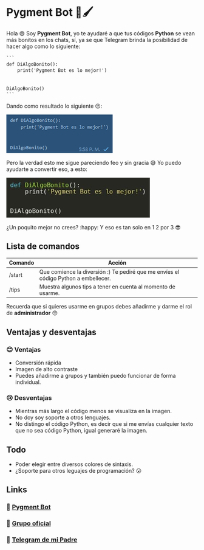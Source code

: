 # Pygment Bot :robot::paintbrush:
Hola :smile: Soy **Pygment Bot**, yo te ayudaré a que tus códigos **Python** se vean más bonitos en los chats, sí, ya se que Telegram brinda la posibilidad de hacer algo como lo siguiente:

```
​```
def DiAlgoBonito():
    print('Pygment Bot es lo mejor!')


DiAlgoBonito()
​```
```

Dando como resultado lo siguiente :neutral_face::

![ugly_message](capturas/ugly_message.png)

Pero la verdad esto me sigue pareciendo feo y sin gracia :sweat_smile: Yo puedo ayudarte a convertir eso, a esto:

![pygmentbot_result](capturas/pygmentbot_result.jpg)

¿Un poquito mejor no crees? :happy: Y eso es tan solo en 1 2 por 3 :sunglasses:



## Lista de comandos

| Comando | Acción                                                       |
| ------- | ------------------------------------------------------------ |
| /start  | Que comience la diversión :) Te pediré que me envíes el código Python a embellecer. |
| /tips   | Muestra algunos tips a tener en cuenta al momento de usarme. |

Recuerda que si quieres usarme en grupos debes añadirme y darme el rol de **administrador** :kissing_smiling_eyes:



## Ventajas y desventajas

### :blush: Ventajas

* Conversión rápida
* Imagen de alto contraste
* Puedes añadirme a grupos y también puedo funcionar de forma individual.

### :cry: Desventajas

* Mientras más largo el código menos se visualiza en la imagen.
* No doy soy soporte a otros lenguajes.
* No distingo el código Python, es decir que si me envías cualquier texto que no sea código Python, igual generaré la imagen.



## Todo

* Poder elegir entre diversos colores de sintaxis.
* ¿Soporte para otros leguajes de programación? :open_mouth:



## Links

### :robot: [Pygment Bot​](https://t.me/Pygment_Bot)

### :handshake: [Grupo oficial](https://t.me/joinchat/czBq66CiVT82Yzgx)

### :man: [Telegram de mi Padre](https://t.me/jalkhov)

